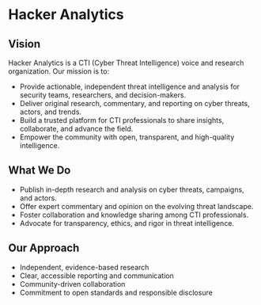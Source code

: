 

# Hacker Analytics

## Vision

Hacker Analytics is a CTI (Cyber Threat Intelligence) voice and research organization. Our mission is to:

- Provide actionable, independent threat intelligence and analysis for security teams, researchers, and decision-makers.
- Deliver original research, commentary, and reporting on cyber threats, actors, and trends.
- Build a trusted platform for CTI professionals to share insights, collaborate, and advance the field.
- Empower the community with open, transparent, and high-quality intelligence.

## What We Do

- Publish in-depth research and analysis on cyber threats, campaigns, and actors.
- Offer expert commentary and opinion on the evolving threat landscape.
- Foster collaboration and knowledge sharing among CTI professionals.
- Advocate for transparency, ethics, and rigor in threat intelligence.

## Our Approach

- Independent, evidence-based research
- Clear, accessible reporting and communication
- Community-driven collaboration
- Commitment to open standards and responsible disclosure

